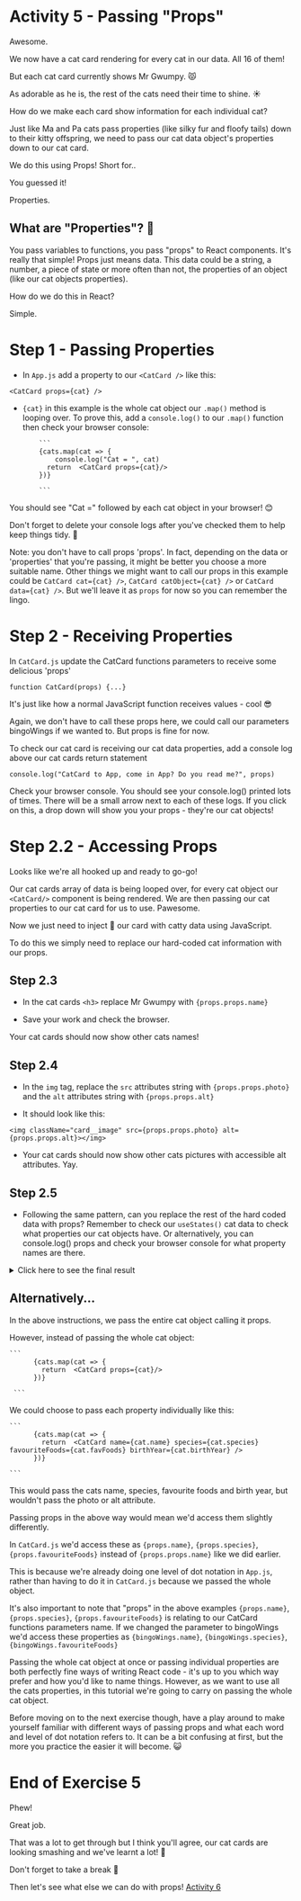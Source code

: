 # Activity 5 - Passing "Props"

Awesome.

We now have a cat card rendering for every cat in our data. All 16 of them!

But each cat card currently shows Mr Gwumpy. 😾

As adorable as he is, the rest of the cats need their time to shine. ☀️

How do we make each card show information for each individual cat?

Just like Ma and Pa cats pass properties (like silky fur and floofy tails) down to their kitty offspring, we need to pass our cat data object's properties down to our cat card.

We do this using Props! Short for..

You guessed it! 

Properties.

## What are "Properties"? 🤔

You pass variables to functions, you pass "props" to React components. It's really that simple! Props just means data. This data could be a string, a number, a piece of state or more often than not, the properties of an object (like our cat objects properties).

How do we do this in React?

Simple.

# Step 1 - Passing Properties

- In `App.js` add a property to our `<CatCard />` like this:

`<CatCard props={cat} />`


- `{cat}` in this example is the whole cat object our `.map()` method is looping over. To prove this, add a `console.log()` to our `.map()` function then check your browser console:

          ```
          {cats.map(cat => {
              console.log("Cat = ", cat)
            return  <CatCard props={cat}/>
          })}

          ```

You should see "Cat =" followed by each cat object in your browser! 😊

Don't forget to delete your console logs after you've checked them to help keep things tidy. 🧹

Note: you don't have to call props 'props'. In fact, depending on the data or 'properties' that you're passing, it might be better you choose a more suitable name. Other things we might want to call our props in this example could be `CatCard cat={cat} />`, `CatCard catObject={cat} />` or `CatCard data={cat} />`. But we'll leave it as `props` for now so you can remember the lingo. 

# Step 2 - Receiving Properties

In `CatCard.js` update the CatCard functions parameters to receive some delicious 'props'

```
function CatCard(props) {...}
```

It's just like how a normal JavaScript function receives values - cool 😎

Again, we don't have to call these props here, we could call our parameters bingoWings if we wanted to. But props is fine for now.

To check our cat card is receiving our cat data properties, add a console log above our cat cards return statement 

`console.log("CatCard to App, come in App? Do you read me?", props)`

Check your browser console. You should see your console.log() printed lots of times. There will be a small arrow next to each of these logs. If you click on this, a drop down will show you your props - they're our cat objects!

# Step 2.2 - Accessing Props 

Looks like we're all hooked up and ready to go-go!

Our cat cards array of data is being looped over, for every cat object our `<CatCard/>` component is being rendered. We are then passing our cat properties to our cat card for us to use. Pawesome.

Now we just need to inject 💉 our card with catty data using JavaScript.

To do this we simply need to replace our hard-coded cat information with our props.

## Step 2.3

- In the cat cards `<h3>` replace Mr Gwumpy with `{props.props.name}`

- Save your work and check the browser.

Your cat cards should now show other cats names! 

## Step 2.4

- In the `img` tag, replace the `src` attributes string with `{props.props.photo}` and the `alt` attributes string with `{props.props.alt}`

- It should look like this:

`<img className="card__image" src={props.props.photo} alt={props.props.alt}></img>`

- Your cat cards should now show other cats pictures with accessible alt attributes. Yay.

## Step 2.5

- Following the same pattern, can you replace the rest of the hard coded data with props? Remember to check our `useStates()` cat data to check what properties our cat objects have. Or alternatively, you can console.log() props and check your browser console for what property names are there. 

<details>
<summary>Click here to see the final result</summary>
<pre>

```
function CatCard(props) {

    console.log("CatCard to App, come in App? Do you read me?", props)
    
    return (
        <div className="card">
            <h3 className="card__text card__header">{props.props.name}</h3>
            <img className="card__image" src={props.props.photo} alt={props.props.alt}></img>
            <p className="card__text">Species: {props.props.species}</p>
            <p className="card__text">Favourite Food(s): {props.props.favFoods}</p>
            <p className="card__text">Birth Year: {props.props.birthYear}</p>
        </div>
    )
}

export default CatCard
```

Let's break it down. 🔨

- We are passing `props` into our cat card: `<CatCard props={cat}/>`

- Our CatCard receives these props through its parameters: `function CatCard(props)`

- In our component, we access these properties through object [dot notation](https://developer.mozilla.org/en-US/docs/Web/JavaScript/Reference/Operators/Property_accessors). Because these properties are nested we have to go into props then props again to access each cat `props.props.cat`. 

- We insert these properties into our JSX using curly braces {}

</pre>
</details>


## Alternatively...

In the above instructions, we pass the entire cat object calling it props. 

However, instead of passing the whole cat object:

    ```
          {cats.map(cat => {
            return  <CatCard props={cat}/>
          })}

     ```
    

We could choose to pass each property individually like this:

    ```
          {cats.map(cat => {
            return  <CatCard name={cat.name} species={cat.species} favouriteFoods={cat.favFoods} birthYear={cat.birthYear} />
          })}

    ```

This would pass the cats name, species, favourite foods and birth year, but wouldn't pass the photo or alt attribute.

Passing props in the above way would mean we'd access them slightly differently. 

In `CatCard.js` we'd access these as `{props.name}`, `{props.species}`, `{props.favouriteFoods}` instead of `{props.props.name}` like we did earlier.

This is because we're already doing one level of dot notation in `App.js`, rather than having to do it in `CatCard.js` because we passed the whole object.

It's also important to note that "props" in the above examples `{props.name}`, `{props.species}`, `{props.favouriteFoods}` is relating to our CatCard functions parameters name. If we changed the parameter to bingoWings we'd access these properties as `{bingoWings.name}`, `{bingoWings.species}`, `{bingoWings.favouriteFoods}`

Passing the whole cat object at once or passing individual properties are both perfectly fine ways of writing React code - it's up to you which way prefer and how you'd like to name things. 
However, as we want to use all the cats properties, in this tutorial we're going to carry on passing the whole cat object. 

Before moving on to the next exercise though, have a play around to make yourself familiar with different ways of passing props and what each word and level of dot notation refers to. It can be a bit confusing at first, but the more you practice the easier it will become. 😺


# End of Exercise 5

Phew!

Great job. 

That was a lot to get through but I think you'll agree, our cat cards are looking smashing and we've learnt a lot! 🧠

Don't forget to take a break 🌯

Then let's see what else we can do with props! [Activity 6](./activity-6.md) 
